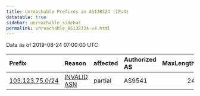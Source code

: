 ```yaml
---
title: Unreachable Prefixes in AS138324 (IPv4)
datatable: true
sidebar: unreachable_sidebar
permalink: unreachable_AS138324-v4.html
---
```


Data as of 2019-08-24 07:00:00 UTC


<div class="datatable-begin"></div>

| Prefix                                                   | Reason                                                                                                  | affected   | Authorized AS   |   MaxLength | Anchor                                       |   unreachable /24s |
|:---------------------------------------------------------|:--------------------------------------------------------------------------------------------------------|:-----------|:----------------|------------:|:---------------------------------------------|-------------------:|
| [103.123.75.0/24](https://stat.ripe.net/103.123.75.0/24) | [INVALID ASN](https://rpki-validator.ripe.net/announcement-preview?asn=AS138324&prefix=103.123.75.0/24) | partial    | AS9541          |          24 | [APNIC](unreachable_APNIC_RPKI_Root-v4.html) |                  1 |

<div class="datatable-end"></div>